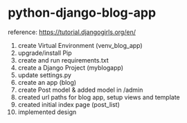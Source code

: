 # python-django-blog-app
reference: https://tutorial.djangogirls.org/en/
1. create Virtual Environment (venv_blog_app)
2. upgrade/install Pip
3. create and run requirements.txt
4. create a Django Project (myblogapp)
5. update settings.py
6. create an app (blog)
7. create Post model & added model in /admin
8. created url paths for blog app, setup views and template
9. created initial index page (post_list)
10. implemented design